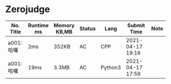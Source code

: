 # Zerojudge

| No. Title  | Runtime<br />ms | Memory<br />KB,MB | Status | Lang    | Submit Time      | Note |
| ---------- | --------------- | ----------------- | ------ | ------- | ---------------- | ---- |
| a001: 哈囉 | 2ms             | 352KB             | AC     | CPP     | 2021-04-17 19:16 |      |
| a001: 哈囉 | 19ms            | 3.3MB             | AC     | Python3 | 2021-04-17 17:59 |      |

